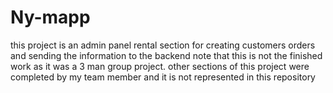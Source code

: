 # Ny-mapp
this project is an admin panel rental section for creating customers orders and sending the information to the backend 
note that this is not the finished work as it was a 3 man group project. other sections of this project were completed by my team member and it is not represented in this repository
